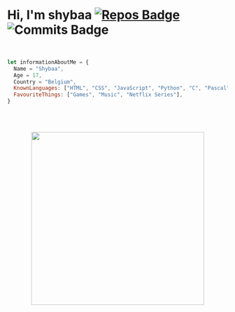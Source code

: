# Hi, I'm shybaa [![Repos Badge](https://badges.pufler.dev/repos/Shybaaaaa)](https://badges.pufler.dev) ![Commits Badge](https://badges.pufler.dev/commits/monthly/Shybaaaaa)

<br>

```js
let informationAboutMe = {
  Name = "Shybaa",
  Age = 17,
  Country = "Belgium",
  KnownLanguages: ["HTML", "CSS", "JavaScript", "Python", "C", "Pascal"],
  FavouriteThings: ["Games", "Music", "Netflix Series"],
}
```

<br><br>
<p align="center">
  <img width="395" height="auto" src="https://discord.c99.nl/widget/theme-4/526747156296630323.png">
</p>
